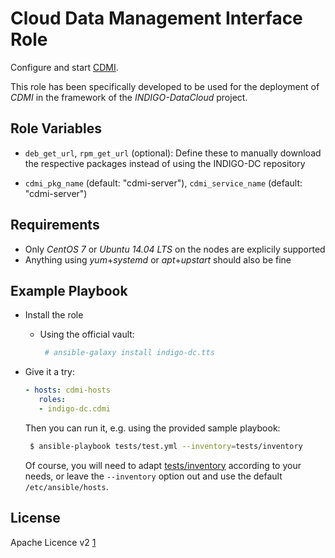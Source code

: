 Cloud Data Management Interface Role
====================================

Configure and start [CDMI](https://github.com/indigo-dc/CDMI).

This role has been specifically developed to be used for the deployment of *CDMI* in the framework of the *INDIGO-DataCloud* project.

Role Variables
--------------
 - `deb_get_url`, `rpm_get_url` (optional): Define these to manually download
   the respective packages instead of using the INDIGO-DC repository

 - `cdmi_pkg_name` (default: "cdmi-server"), `cdmi_service_name` (default: "cdmi-server")

Requirements
------------
- Only *CentOS 7* or *Ubuntu 14.04 LTS* on the nodes are explicily supported
 - Anything using *yum*+*systemd* or *apt*+*upstart* should also be fine

Example Playbook
----------------

 - Install the role
   - Using the official vault:

     ```sh
      # ansible-galaxy install indigo-dc.tts
     ```
 - Give it a try:

   ```yaml
   - hosts: cdmi-hosts
      roles:
      - indigo-dc.cdmi
   ```

   Then you can run it, e.g. using the provided sample playbook:

   ```sh
    $ ansible-playbook tests/test.yml --inventory=tests/inventory
   ```
   Of course, you will need to adapt
   [tests/inventory](https://github.com/indigo-dc/ansible-role-cdmi-master/tree/master/tests/inventory)
   according to your needs, or leave the `--inventory` option out and use the default `/etc/ansible/hosts`.

License
-------

Apache Licence v2 [1]

[1]: http://www.apache.org/licenses/LICENSE-2.0

